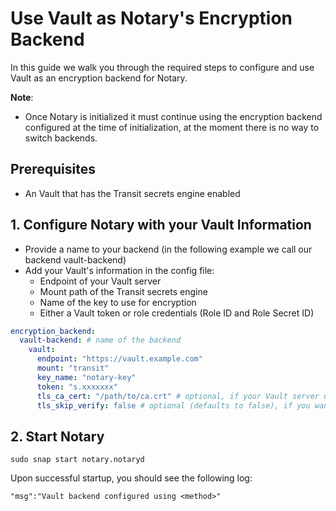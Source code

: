 # Use Vault as Notary's Encryption Backend

In this guide we walk you through the required steps to configure and use Vault as an encryption backend for Notary.

**Note**:

* Once Notary is initialized it must continue using the encryption backend configured at the time of initialization, at the moment there is no way to switch backends.

## Prerequisites

* An Vault that has the Transit secrets engine enabled

## 1. Configure Notary with your Vault Information

* Provide a name to your backend (in the following example we call our backend vault-backend)
* Add your Vault's information in the config file:
  * Endpoint of your Vault server
  * Mount path of the Transit secrets engine
  * Name of the key to use for encryption
  * Either a Vault token or role credentials (Role ID and Role Secret ID)

```yaml
encryption_backend:
  vault-backend: # name of the backend
    vault:
      endpoint: "https://vault.example.com"
      mount: "transit"
      key_name: "notary-key"
      token: "s.xxxxxxx"
      tls_ca_cert: "/path/to/ca.crt" # optional, if your Vault server uses a CA not in your system's trust store.
      tls_skip_verify: false # optional (defaults to false), if you want to skip TLS certificate verification. It is strongly discouraged to set this to true outside of development environments.
```

## 2. Start Notary

```shell
sudo snap start notary.notaryd
```

Upon successful startup, you should see the following log:

```text
"msg":"Vault backend configured using <method>"
```
